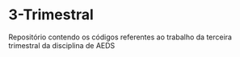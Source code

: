 # 3-Trimestral
Repositório contendo os códigos referentes ao trabalho da terceira trimestral da disciplina de AEDS
